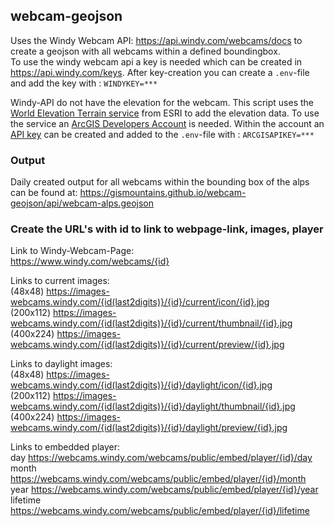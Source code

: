 ## webcam-geojson

Uses the Windy Webcam API: https://api.windy.com/webcams/docs to create a geojson with all webcams within a defined boundingbox.   
To use the windy webcam api a key is needed which can be created in https://api.windy.com/keys. After key-creation you can create a `.env`-file and add the key with : `WINDYKEY=***`

Windy-API do not have the elevation for the webcam. This script uses the [World Elevation Terrain service](https://www.arcgis.com/home/item.html?id=58a541efc59545e6b7137f961d7de883) from ESRI to add the elevation data. To use the service an [ArcGIS Developers Account](https://developers.arcgis.com/sign-up/) is needed. Within the account an [API key](https://developers.arcgis.com/api-keys/) can be created and added to the `.env`-file with : `ARCGISAPIKEY=***`



### Output
Daily created output for all webcams within the bounding box of the alps can be found at:
https://gismountains.github.io/webcam-geojson/api/webcam-alps.geojson


### Create the URL's with id to link to webpage-link, images, player

Link to Windy-Webcam-Page:   
https://www.windy.com/webcams/{id}

Links to current images:  
(48x48)   https://images-webcams.windy.com/{id(last2digits)}/{id}/current/icon/{id}.jpg  
(200x112) https://images-webcams.windy.com/{id(last2digits)}/{id}/current/thumbnail/{id}.jpg  
(400x224) https://images-webcams.windy.com/{id(last2digits)}/{id}/current/preview/{id}.jpg  
 
Links to daylight images:  
(48x48)   https://images-webcams.windy.com/{id(last2digits)}/{id}/daylight/icon/{id}.jpg  
(200x112) https://images-webcams.windy.com/{id(last2digits)}/{id}/daylight/thumbnail/{id}.jpg  
(400x224) https://images-webcams.windy.com/{id(last2digits)}/{id}/daylight/preview/{id}.jpg  

Links to embedded player:  
day      https://webcams.windy.com/webcams/public/embed/player/{id}/day  
month    https://webcams.windy.com/webcams/public/embed/player/{id}/month  
year     https://webcams.windy.com/webcams/public/embed/player/{id}/year  
lifetime https://webcams.windy.com/webcams/public/embed/player/{id}/lifetime  
